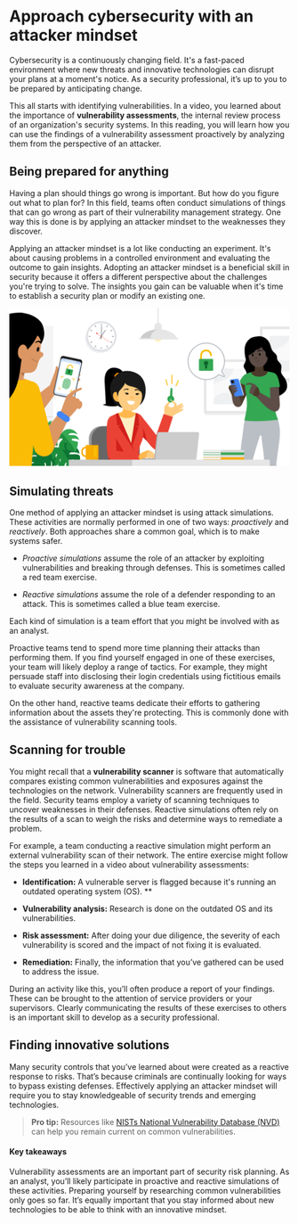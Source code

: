 # Approach cybersecurity with an attacker mindset

Cybersecurity is a continuously changing field. It's a fast-paced environment where new threats and innovative technologies can disrupt your plans at a moment's notice. As a security professional, it’s up to you to be prepared by anticipating change.

This all starts with identifying vulnerabilities. In a video, you learned about the importance of **vulnerability assessments**, the internal review process of an organization's security systems. In this reading, you will learn how you can use the findings of a vulnerability assessment proactively by analyzing them from the perspective of an attacker.

## Being prepared for anything
Having a plan should things go wrong is important. But how do you figure out what to plan for? In this field, teams often conduct simulations of things that can go wrong as part of their vulnerability management strategy. One way this is done is by applying an attacker mindset to the weaknesses they discover.

Applying an attacker mindset is a lot like conducting an experiment. It's about causing problems in a controlled environment and evaluating the outcome to gain insights. Adopting an attacker mindset is a beneficial skill in security because it offers a different perspective about the challenges you're trying to solve. The insights you gain can be valuable when it's time to establish a security plan or modify an existing one.

![A group of people securing using different technologies.](/Assets,%20Threats,%20and%20Vulnerabilities/img/a-group-of-people-securing-using-different-technologies.png)

## Simulating threats
One method of applying an attacker mindset is using attack simulations. These activities are normally performed in one of two ways: *proactively* and *reactively*. Both approaches share a common goal, which is to make systems safer.

- *Proactive simulations* assume the role of an attacker by exploiting vulnerabilities and breaking through defenses. This is sometimes called a red team exercise.

- *Reactive simulations* assume the role of a defender responding to an attack. This is sometimes called a blue team exercise.

Each kind of simulation is a team effort that you might be involved with as an analyst.

Proactive teams tend to spend more time planning their attacks than performing them. If you find yourself engaged in one of these exercises, your team will likely deploy a range of tactics. For example, they might persuade staff into disclosing their login credentials using fictitious emails to evaluate security awareness at the company.

On the other hand, reactive teams dedicate their efforts to gathering information about the assets they're protecting. This is commonly done with the assistance of vulnerability scanning tools. 

## Scanning for trouble
You might recall that a **vulnerability scanner** is software that automatically compares existing common vulnerabilities and exposures against the technologies on the network. Vulnerability scanners are frequently used in the field. Security teams employ a variety of scanning techniques to uncover weaknesses in their defenses. Reactive simulations often rely on the results of a scan to weigh the risks and determine ways to remediate a problem.

For example, a team conducting a reactive simulation might perform an external vulnerability scan of their network. The entire exercise might follow the steps you learned in a video about vulnerability assessments:

- **Identification:** A vulnerable server is flagged because it's running an outdated operating system (OS).
**
- **Vulnerability analysis:** Research is done on the outdated OS and its vulnerabilities.

- **Risk assessment:** After doing your due diligence, the severity of each vulnerability is scored and the impact of not fixing it is evaluated.

- **Remediation:** Finally, the information that you’ve gathered can be used to address the issue.

During an activity like this, you’ll often produce a report of your findings. These can be brought to the attention of service providers or your supervisors. Clearly communicating the results of these exercises to others is an important skill to develop as a security professional.

## Finding innovative solutions
Many security controls that you’ve learned about were created as a reactive response to risks. That’s because criminals are continually looking for ways to bypass existing defenses. Effectively applying an attacker mindset will require you to stay knowledgeable of security trends and emerging technologies.

> **Pro tip:** Resources like [NISTs National Vulnerability Database (NVD)](https://nvd.nist.gov/) can help you remain current on common vulnerabilities.

#### Key takeaways
Vulnerability assessments are an important part of security risk planning. As an analyst, you’ll likely participate in proactive and reactive simulations of these activities. Preparing yourself by researching common vulnerabilities only goes so far. It’s equally important that you stay informed about new technologies to be able to think with an innovative mindset.